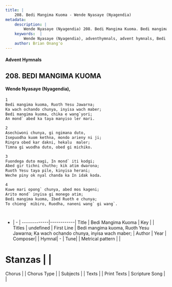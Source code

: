 ```yaml
---
title: |
    208. Bedi Mangima Kuoma - Wende Nyasaye (Nyagendia)
metadata:
    description: |
        Wende Nyasaye (Nyagendia) 208. Bedi Mangima Kuoma. Bedi mangima kuoma, Ruoth Yesu Jawarna; Ka wach ochando chunya, inyisa wach maber; Bedi mangima kuoma, chika e wang`yori; An mond` abed ka taya manyiso ler mari.  
    keywords:  |
        Wende Nyasaye (Nyagendia), adventhymnals, advent hymnals, Bedi Mangima Kuoma, Bedi mangima kuoma, Ruoth Yesu Jawarna; Ka wach ochando chunya, inyisa wach maber;. 
    author: Brian Onang'o
---
```


#### Advent Hymnals
## 208. BEDI MANGIMA KUOMA
####  Wende Nyasaye (Nyagendia),

```txt
1
Bedi mangima kuoma, Ruoth Yesu Jawarna;
Ka wach ochando chunya, inyisa wach maber;
Bedi mangima kuoma, chika e wang`yori;
An mond` abed ka taya manyiso ler mari.

2
Asechiwoni chunya, gi ngimana duto,
Isepuodha kuom kethna, mondo arieny ni ji;
Ringra obed kar dakni, hekalu  maler;
Timna gi wuodha duto, obed gi michiko.

3
Fuondega duto magi, In mond` iti kodgi;
Abed gir tichni chutho; kik atim dwarona;
Ruoth Yesu taya pile, kinyisa herani;
Weche piny ok nyal chanda ka In idak koda.

4
Kuwe mari opong` chunya, abed mos kageni;
Arito mond` inyisa gi monego atim;
Bedi mangima kuoma, Ibed Ruoth e chunya;
To chieng` mibiro, Ruodha, naneni wang` gi wang`.




```

- |   -  |
-------------|------------|
Title | Bedi Mangima Kuoma |
Key |  |
Titles | undefined |
First Line | Bedi mangima kuoma, Ruoth Yesu Jawarna; Ka wach ochando chunya, inyisa wach maber; |
Author | 
Year | 
Composer| |
Hymnal|  - |
Tune|  |
Metrical pattern | |
# Stanzas |  |
Chorus |  |
Chorus Type |  |
Subjects | |
Texts |  |
Print Texts | 
Scripture Song |  |
    
